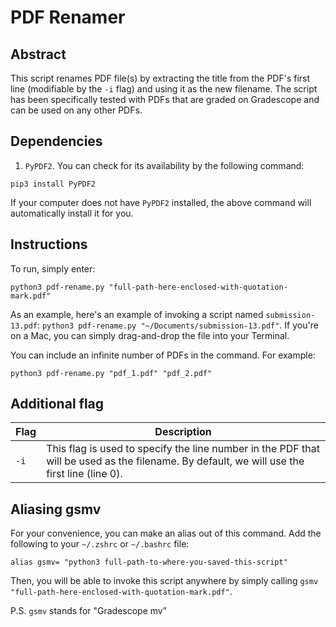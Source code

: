 # PDF Renamer

## Abstract

This script renames PDF file(s) by extracting the title from the PDF's first line (modifiable by the `-i` flag) and using it as the new filename. The script has been specifically tested with PDFs that are graded on Gradescope and can be used on any other PDFs.

## Dependencies

1. `PyPDF2`. You can check for its availability by the following command:

```
pip3 install PyPDF2
```

If your computer does not have `PyPDF2` installed, the above command will automatically install it for you.

## Instructions

To run, simply enter:

```
python3 pdf-rename.py "full-path-here-enclosed-with-quotation-mark.pdf"
```

As an example, here's an example of invoking a script named `submission-13.pdf`: `python3 pdf-rename.py "~/Documents/submission-13.pdf"`. If you're on a Mac, you can simply drag-and-drop the file into your Terminal.

You can include an infinite number of PDFs in the command. For example:

```
python3 pdf-rename.py "pdf_1.pdf" "pdf_2.pdf"
```

## Additional flag

| Flag   | Description                                                                                                                                 |
| ------ | ------------------------------------------------------------------------------------------------------------------------------------------- |
| `-i` | This flag is used to specify the line number in the PDF that will be used as the filename. By default, we will use the first line (line 0). |

## Aliasing gsmv

For your convenience, you can make an alias out of this command. Add the following to your `~/.zshrc` or `~/.bashrc` file:

```
alias gsmv= "python3 full-path-to-where-you-saved-this-script"
```

Then, you will be able to invoke this script anywhere by simply calling `gsmv "full-path-here-enclosed-with-quotation-mark.pdf"`.

P.S. `gsmv` stands for "Gradescope mv"
